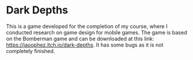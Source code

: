 # Dark Depths
 This is a game developed for the completion of my course, where I conducted research on game design for mobile games. The game is based on the Bomberman game and can be downloaded at this link: https://jaoophez.itch.io/dark-depths. It has some bugs as it is not completely finished.
